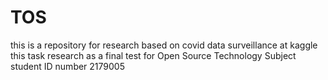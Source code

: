# TOS
this is a repository for research based on covid data surveillance at kaggle
this task research as a final test for Open Source Technology Subject student ID number 2179005
